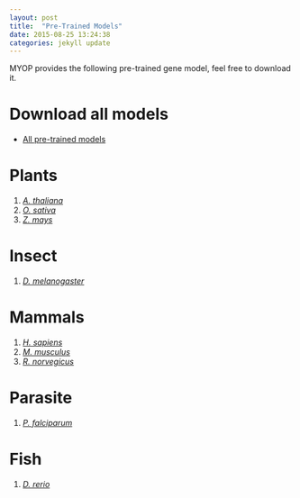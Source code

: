 ```yaml
---
layout: post
title:  "Pre-Trained Models"
date: 2015-08-25 13:24:38
categories: jekyll update
---
```


MYOP provides the following pre-trained gene model, feel free to download it. 

# Download all models

* [All pre-trained models]()


# Plants

1. [_A. thaliana_]()
2. [_O. sativa_]()
3. [_Z. mays_]()



# Insect

1. [_D. melanogaster_]()


# Mammals

1. [_H. sapiens_]()
2. [_M. musculus_]()
3. [_R. norvegicus_]()

# Parasite

1. [_P. falciparum_]()


# Fish

1. [_D. rerio_]()



